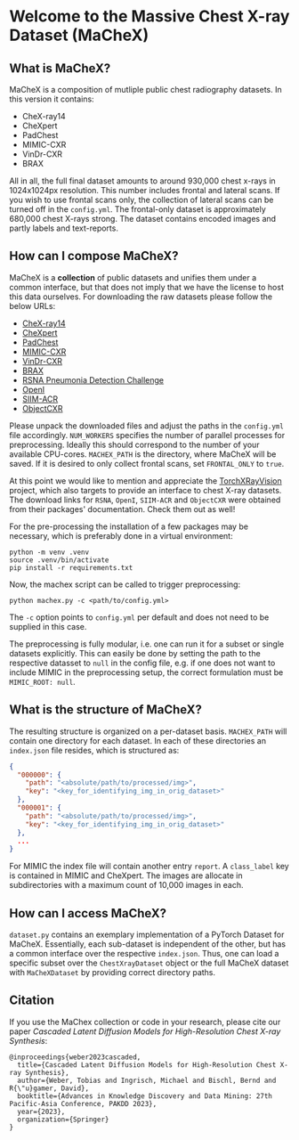 # Welcome to the Massive Chest X-ray Dataset (MaCheX)

## What is MaCheX?

MaCheX is a composition of mutliple public chest radiography datasets. In this version it contains:

- CheX-ray14
- CheXpert
- PadChest
- MIMIC-CXR
- VinDr-CXR
- BRAX

All in all, the full final dataset amounts to around 930,000 chest x-rays in 
1024x1024px resolution.
This number includes frontal and lateral scans.
If you wish to use frontal scans only, the collection of lateral scans can be turned
off in the `config.yml`. The frontal-only dataset is approximately 680,000 chest X-rays
strong.
The dataset contains encoded images and partly labels and text-reports.

## How can I compose MaCheX?

MaCheX is a **collection** of public datasets and unifies them under a common interface,
but that does not imply that we have the license to host this data ourselves.
For downloading the raw datasets please follow the below URLs:

- [CheX-ray14](https://nihcc.app.box.com/v/ChestXray-NIHCC)
- [CheXpert](https://stanfordmlgroup.github.io/competitions/chexpert/)
- [PadChest](https://bimcv.cipf.es/bimcv-projects/padchest/)
- [MIMIC-CXR](https://physionet.org/content/mimic-cxr-jpg/2.0.0/)
- [VinDr-CXR](https://physionet.org/content/vindr-cxr/1.0.0/)
- [BRAX](https://physionet.org/content/brax/1.1.0/)
- [RSNA Pneumonia Detection Challenge](https://academictorrents.com/details/95588a735c9ae4d123f3ca408e56570409bcf2a9)
- [OpenI](https://academictorrents.com/details/5a3a439df24931f410fac269b87b050203d9467d)
- [SIIM-ACR](https://academictorrents.com/details/6ef7c6d039e85152c4d0f31d83fa70edc4aba088)
- [ObjectCXR](https://academictorrents.com/details/fdc91f11d7010f7259a05403fc9d00079a09f5d5)

Please unpack the downloaded files and adjust the paths in the `config.yml` file 
accordingly. `NUM_WORKERS` specifies the number of parallel processes for preprocessing.
Ideally this should correspond to the number of your available CPU-cores.
`MACHEX_PATH` is the directory, where MaCheX will be saved.
If it is desired to only collect frontal scans, set `FRONTAL_ONLY` to `true`.

At this point we would like to mention and appreciate the [TorchXRayVision](https://github.com/mlmed/torchxrayvision)
project, which also targets to provide an interface to chest X-ray datasets.
The download links for `RSNA`, `OpenI`, `SIIM-ACR` and `ObjectCXR` were obtained from
their packages' documentation. Check them out as well!

For the pre-processing the installation of a few packages may be necessary, which is
preferably done in a virtual environment:

```shell
python -m venv .venv
source .venv/bin/activate
pip install -r requirements.txt
```

Now, the machex script can be called to trigger preprocessing:

```shell
python machex.py -c <path/to/config.yml>
```

The `-c` option points to `config.yml` per default and does not need to be supplied in
this case.

The preprocessing is fully modular, i.e. one can run it for a subset or single datasets 
explicitly. This can easily be done by setting the path to the respective datasset to
`null` in the config file, e.g. if one does not want to include MIMIC in the
preprocessing setup, the correct formulation must be `MIMIC_ROOT: null`.

## What is the structure of MaCheX?

The resulting structure is organized on a per-dataset basis.
`MACHEX_PATH` will contain one directory for each dataset. In each of these directories
an `index.json` file resides, which is structured as:

```json
{
  "000000": {
    "path": "<absolute/path/to/processed/img>",
    "key": "<key_for_identifying_img_in_orig_dataset>"
  },
  "000001": {
    "path": "<absolute/path/to/processed/img>",
    "key": "<key_for_identifying_img_in_orig_dataset>"
  },
  ...
}
```

For MIMIC the index file will contain another entry `report`. A `class_label` key is
contained in MIMIC and CheXpert.
The images are allocate in subdirectories with a maximum count of 10,000 images in each.

## How can I access MaCheX?

`dataset.py` contains an exemplary implementation of a PyTorch Dataset for MaCheX.
Essentially, each sub-dataset is independent of the other, but has a common interface
over the respective `index.json`. Thus, one can load a specific subset over the
`ChestXrayDataset` object or the full MaCheX dataset with `MaCheXDataset` by providing
correct directory paths.


## Citation

If you use the MaChex collection or code in your research, please cite our paper *Cascaded Latent Diffusion Models for High-Resolution Chest X-ray Synthesis*:

```
@inproceedings{weber2023cascaded,
  title={Cascaded Latent Diffusion Models for High-Resolution Chest X-ray Synthesis},
  author={Weber, Tobias and Ingrisch, Michael and Bischl, Bernd and R{\"u}gamer, David},
  booktitle={Advances in Knowledge Discovery and Data Mining: 27th Pacific-Asia Conference, PAKDD 2023},
  year={2023},
  organization={Springer}
}
```

